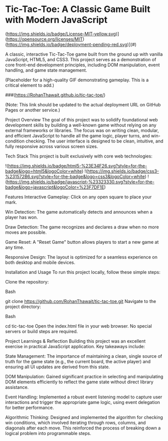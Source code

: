 # Tic-Tac-Toe: A Classic Game Built with Modern JavaScript
(https://img.shields.io/badge/License-MIT-yellow.svg)](https://opensource.org/licenses/MIT)
(https://img.shields.io/badge/deployment-pending-red.svg)](#)

A classic, interactive Tic-Tac-Toe game built from the ground up with vanilla JavaScript, HTML5, and CSS3. This project serves as a demonstration of core front-end development principles, including DOM manipulation, event handling, and game state management.

(Placeholder for a high-quality GIF demonstrating gameplay. This is a critical element to add.)

###(https://RohanThawait.github.io/tic-tac-toe/)

(Note: This link should be updated to the actual deployment URL on GitHub Pages or another service.)

Project Overview
The goal of this project was to solidify foundational web development skills by building a well-known game without relying on any external frameworks or libraries. The focus was on writing clean, modular, and efficient JavaScript to handle all the game logic, player turns, and win-condition checking. The user interface is designed to be clean, intuitive, and fully responsive across various screen sizes.

Tech Stack
This project is built exclusively with core web technologies:

!(https://img.shields.io/badge/html5-%23E34F26.svg?style=for-the-badge&logo=html5&logoColor=white)
!(https://img.shields.io/badge/css3-%231572B6.svg?style=for-the-badge&logo=css3&logoColor=white)
!(https://img.shields.io/badge/javascript-%23323330.svg?style=for-the-badge&logo=javascript&logoColor=%23F7DF1E)

Features
Interactive Gameplay: Click on any open square to place your mark.

Win Detection: The game automatically detects and announces when a player has won.

Draw Detection: The game recognizes and declares a draw when no more moves are possible.

Game Reset: A "Reset Game" button allows players to start a new game at any time.

Responsive Design: The layout is optimized for a seamless experience on both desktop and mobile devices.

Installation and Usage
To run this project locally, follow these simple steps:

Clone the repository:

Bash

git clone https://github.com/RohanThawait/tic-tac-toe.git
Navigate to the project directory:

Bash

cd tic-tac-toe
Open the index.html file in your web browser. No special servers or build steps are required.

Project Learnings & Reflection
Building this project was an excellent exercise in practical JavaScript application. Key takeaways include:

State Management: The importance of maintaining a clean, single source of truth for the game state (e.g., the current board, the active player) and ensuring all UI updates are derived from this state.

DOM Manipulation: Gained significant practice in selecting and manipulating DOM elements efficiently to reflect the game state without direct library assistance.

Event Handling: Implemented a robust event listening model to capture user interactions and trigger the appropriate game logic, using event delegation for better performance.

Algorithmic Thinking: Designed and implemented the algorithm for checking win conditions, which involved iterating through rows, columns, and diagonals after each move. This reinforced the process of breaking down a logical problem into programmable steps.
